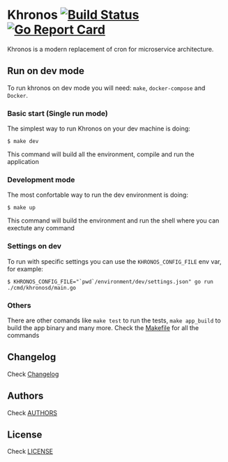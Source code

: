 Khronos
[![Build Status](https://travis-ci.org/slok/khronos.svg?branch=master)](https://travis-ci.org/slok/khronos)[![Go Report Card](https://goreportcard.com/badge/github.com/slok/khronos)](https://goreportcard.com/report/github.com/slok/khronos)
=======

Khronos is a modern replacement of cron for microservice architecture.


## Run on dev mode

To run khronos on dev mode you will need: `make`, `docker-compose` and `Docker`.

### Basic start (Single run mode)

The simplest way to run Khronos on your dev machine is doing:

    $ make dev

This command will build all the environment, compile and run the application

### Development mode

The most confortable way to run the dev environment is doing:

    $ make up

This command will build the environment and run the shell where you can exectute
any command

### Settings on dev

To run with specific settings you can use the `KHRONOS_CONFIG_FILE` env var,
for example:

    $ KHRONOS_CONFIG_FILE="`pwd`/environment/dev/settings.json" go run ./cmd/khronosd/main.go

### Others

There are other comands like `make test` to run the tests, `make app_build` to
build the app binary and many more. Check the [Makefile](Makefile) for all the
commands

## Changelog

Check [Changelog](CHANGELOG.md)


## Authors

Check [AUTHORS](AUTHORS)

## License

Check [LICENSE](LICENSE)
